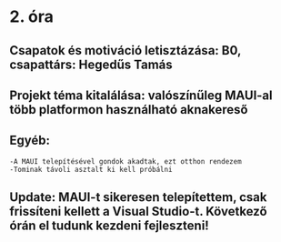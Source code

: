 # 2. óra

## Csapatok és motiváció letisztázása: B0, csapattárs: Hegedűs Tamás

## Projekt téma kitalálása: valószínűleg MAUI-al több platformon használható aknakereső

## Egyéb: 
    -A MAUI telepítésével gondok akadtak, ezt otthon rendezem
    -Tominak távoli asztalt ki kell próbálni

## Update: MAUI-t sikeresen telepítettem, csak frissíteni kellett a Visual Studio-t. Következő órán el tudunk kezdeni fejleszteni!
